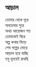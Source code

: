 ## আড়াল

তোমার থেকে দূরে<br>
অবহেলার সুরে<br>
অথচ আয়োজন শত<br>
তোমাকেই ঘিরে<br>
অল্প কথার ভিড়ে<br>
শেষ গল্পের মোড়ে<br>
আড়াল হয়ে যাচ্ছি<br>
তবু হৃদয়েই রাখছি<br>